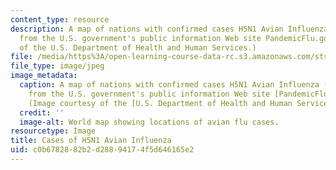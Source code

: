 ```yaml
---
content_type: resource
description: A map of nations with confirmed cases H5N1 Avian Influenza (May 19, 2006),
  from the U.S. government's public information Web site PandemicFlu.gov. (Image courtesy
  of the U.S. Department of Health and Human Services.)
file: /media/https%3A/open-learning-course-data-rc.s3.amazonaws.com/sts-014-principles-and-practice-of-science-communication-spring-2006/c0b6782882b2d28894174f5d646165e2_sts-014s06.jpg
file_type: image/jpeg
image_metadata:
  caption: A map of nations with confirmed cases H5N1 Avian Influenza (May 19, 2006),
    from the U.S. government's public information Web site [PandemicFlu.gov](http://www.pandemicflu.gov/).
    (Image courtesy of the [U.S. Department of Health and Human Services](http://www.hhs.gov/).)
  credit: ''
  image-alt: World map showing locations of avian flu cases.
resourcetype: Image
title: Cases of H5N1 Avian Influenza
uid: c0b67828-82b2-d288-9417-4f5d646165e2
---
```

